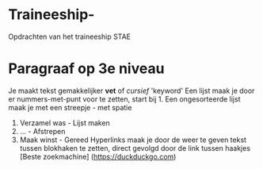 # Traineeship-
Opdrachten van het traineeship STAE
# Paragraaf op 3e niveau 
Je maakt tekst gemakkelijker **vet** of _cursief_ 
'keyword' 
Een lijst maak je door er nummers-met-punt voor te zetten, start bij 1. Een ongesorteerde lijst maak je met een streepje - met spatie
1. Verzamel was - Lijst maken
2. ...          - Afstrepen 
3. Maak winst   - Gereed 
Hyperlinks maak je door de weer te geven tekst tussen blokhaken te zetten, direct gevolgd door de link tussen haakjes 
[Beste zoekmachine] (https://duckduckgo.com)
